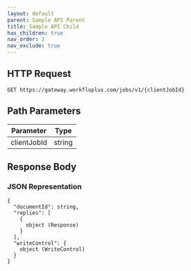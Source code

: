 ```yaml
---
layout: default
parent: Sample API Parent
title: Sample API Child
has_children: true
nav_order: 1
nav_exclude: true
---
```


## HTTP Request

```
GET https://gateway.workfloplus.com/jobs/v1/{clientJobId}
```

## Path Parameters
| Parameter   | Type        |
| ----------- | ----------- |
| clientJobId | string      |

## Response Body
### JSON Representation
```
{
  "documentId": string,
  "replies": [
    {
      object (Response)
    }
  ],
  "writeControl": {
    object (WriteControl)
  }
}
```